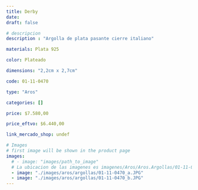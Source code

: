 ```yaml
---
title: Derby
date: 
draft: false

# descripcion
description : "Argolla de plata pasante cierre italiano"

materials: Plata 925

color: Plateado

dimensions: "2,2cm x 2,7cm"

code: 01-11-0470

type: "Aros"

categories: []

price: $7.580,00

price_eftvo: $6.440,00

link_mercado_shop: undef

# Images
# first image will be shown in the product page
images:
  # - image: "images/path_to_image"
  # La ubicacion de las imagenes es imagenes/Aros/Aros.Argollas/01-11-0470-derby
  - image: "./images/aros/argollas/01-11-0470_a.JPG"
  - image: "./images/aros/argollas/01-11-0470_b.JPG"
---
```

